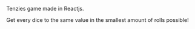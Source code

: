 Tenzies game made in Reactjs.

Get every dice to the same value in the smallest amount of rolls possible!
